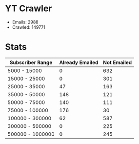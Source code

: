 # YT Crawler
- Emails: 2988
- Crawled: 149771

# Stats
| Subscriber Range  | Already Emailed | Not Emailed |
|-------|-------|-------|
| 5000 - 15000 | 0 | 632 |
| 15000 - 25000 | 0 | 301 |
| 25000 - 35000 | 47 | 163 |
| 35000 - 50000 | 148 | 121 |
| 50000 - 75000 | 140 | 111 |
| 75000 - 100000 | 176 | 30 |
| 100000 - 300000 | 62 | 587 |
| 300000 - 500000 | 0 | 225 |
| 500000 - 1000000 | 0 | 245 |

